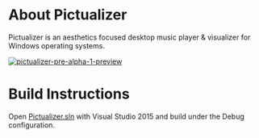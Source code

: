 # About Pictualizer

Pictualizer is an aesthetics focused desktop music player & visualizer for Windows operating systems.

[![pictualizer-pre-alpha-1-preview](http://i.imgur.com/bQjwcje.png?1)](https://www.youtube.com/watch?v=gLzC5bHHBgw "pictualizer-pre-alpha-1-preview")

# Build Instructions

Open [Pictualizer.sln](../master/Pictualizer.sln) with Visual Studio 2015 and build under the Debug configuration.
